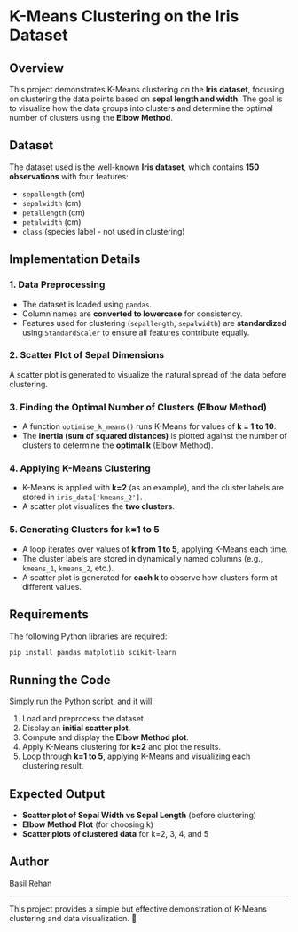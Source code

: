 # K-Means Clustering on the Iris Dataset

## Overview
This project demonstrates K-Means clustering on the **Iris dataset**, focusing on clustering the data points based on **sepal length and width**. The goal is to visualize how the data groups into clusters and determine the optimal number of clusters using the **Elbow Method**.

## Dataset
The dataset used is the well-known **Iris dataset**, which contains **150 observations** with four features:
- `sepallength` (cm)
- `sepalwidth` (cm)
- `petallength` (cm)
- `petalwidth` (cm)
- `class` (species label - not used in clustering)

## Implementation Details
### **1. Data Preprocessing**
- The dataset is loaded using `pandas`.
- Column names are **converted to lowercase** for consistency.
- Features used for clustering (`sepallength`, `sepalwidth`) are **standardized** using `StandardScaler` to ensure all features contribute equally.

### **2. Scatter Plot of Sepal Dimensions**
A scatter plot is generated to visualize the natural spread of the data before clustering.

### **3. Finding the Optimal Number of Clusters (Elbow Method)**
- A function `optimise_k_means()` runs K-Means for values of **k = 1 to 10**.
- The **inertia (sum of squared distances)** is plotted against the number of clusters to determine the **optimal k** (Elbow Method).

### **4. Applying K-Means Clustering**
- K-Means is applied with **k=2** (as an example), and the cluster labels are stored in `iris_data['kmeans_2']`.
- A scatter plot visualizes the **two clusters**.

### **5. Generating Clusters for k=1 to 5**
- A loop iterates over values of **k from 1 to 5**, applying K-Means each time.
- The cluster labels are stored in dynamically named columns (e.g., `kmeans_1`, `kmeans_2`, etc.).
- A scatter plot is generated for **each k** to observe how clusters form at different values.

## Requirements
The following Python libraries are required:
```bash
pip install pandas matplotlib scikit-learn
```

## Running the Code
Simply run the Python script, and it will:
1. Load and preprocess the dataset.
2. Display an **initial scatter plot**.
3. Compute and display the **Elbow Method plot**.
4. Apply K-Means clustering for **k=2** and plot the results.
5. Loop through **k=1 to 5**, applying K-Means and visualizing each clustering result.

## Expected Output
- **Scatter plot of Sepal Width vs Sepal Length** (before clustering)
- **Elbow Method Plot** (for choosing k)
- **Scatter plots of clustered data** for k=2, 3, 4, and 5

## Author
Basil Rehan

---
This project provides a simple but effective demonstration of K-Means clustering and data visualization. 🚀
